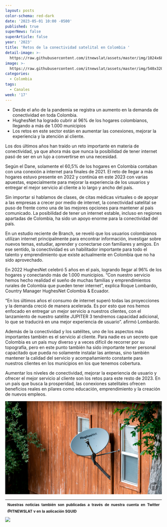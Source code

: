 ```yaml
---
layout: posts
color-schema: red-dark
date: '2023-05-01 10:00 -0500'
published: true
superNews: false
superArticle: false
year: '2023'
title: 'Retos de la conectividad satelital en Colombia '
detail-image: >-
  https://raw.githubusercontent.com/itnewslat/assets/master/img/1024x680/antena-tv-g.jpg
image: >-
  https://raw.githubusercontent.com/itnewslat/assets/master/img/540x320/antena-tv-p.jpg
categories:
  - Colombia
tags:
  - Canales
week: '17'
---
```

- Desde el año de la pandemia se registra un aumento en la demanda de conectividad en toda Colombia. 
- HughesNet ha logrado cubrir al 96% de los hogares colombianos, llegando a más de 1.000 municipios
- Los retos en este sector están en aumentar las conexiones, mejorar la experiencia y la atención al cliente.

Los dos últimos años han traído un reto importante en materia de conectividad, ya que ahora más que nunca la posibilidad de tener internet pasó de ser en un lujo a convertirse en una necesidad. 

Según el Dane, solamente el 60,5% de los hogares en Colombia contaban con una conexión a internet para finales de 2021. El reto de llegar a más hogares estuvo presente en 2022 y continúa en este 2023 con varias apuestas, especialmente para mejorar la experiencia de los usuarios y entregar el mejor servicio al cliente a lo largo y ancho del país. 

Sin importar si hablamos de clases, de citas médicas virtuales o de apoyar a las empresas a crecer por medio de internet, la conectividad satelital se puso de frente como una de las mejores opciones para mantener al país comunicado. La posibilidad de tener un internet estable, incluso en regiones apartadas de Colombia, ha sido un apoyo enorme para la conectividad del país.

En un estudio reciente de Branch, se reveló que los usuarios colombianos utilizan internet principalmente para encontrar información, investigar sobre nuevos temas, estudiar, aprender y conectarse con familiares y amigos. En ese sentido, la conectividad es un habilitador importante para todo el talento y emprendimiento que existe actualmente en Colombia que no ha sido aprovechado.  

En 2022 HughesNet celebró 5 años en el país, logrando llegar al 96% de los hogares y conectando más de 1.000 municipios. “Con nuestro servicio hemos hecho realidad el sueño de muchas familias y emprendimientos rurales de Colombia que pueden tener internet”, explica Roque Lombardo, Country Manager HughesNet Colombia & Ecuador.

“En los últimos años el consumo de internet superó todas las proyecciones y la demanda creció de manera acelerada. Es por esto que nos hemos enfocado en entregar un mejor servicio a nuestros clientes, con el lanzamiento de nuestro satélite JUPITER 3 tendremos capacidad adicional, lo que se traducirá en una mejor experiencia de usuario”. afirmó Lombardo.

Además de la conectividad y los satélites, uno de los aspectos más importantes también es el servicio al cliente. Para nadie es un secreto que Colombia es un país muy diverso y a veces difícil de recorrer por su topografía, pero en este punto también ha sido importante tener personal capacitado que pueda no solamente instalar las antenas, sino también mantener la calidad del servicio y acompañamiento constante para nuestros clientes en los municipios en los que tenemos cobertura.

Aumentar los niveles de conectividad, mejorar la experiencia de usuario y ofrecer el mejor servicio al cliente son los retos para este resto de 2023. En un país que busca la prosperidad, las conexiones satelitales ofrecen beneficios reales en pilares como educación, emprendimiento y la creación de nuevos empleos.

![](https://raw.githubusercontent.com/itnewslat/assets/master/img/540x320/antena-tv-p.jpg)

<table style="height: 42px;" width="569">
<tbody>
<tr>
<td style="text-align: justify;"><sub><strong>Nuestras noticias también son publicadas a través de nuestra cuenta en Twitter <a href="https://twitter.com/itnewslat?lang=es">@ITNEWSLAT</a> y en la aplicación <a href="https://squidapp.co/en/">SQUID</a></strong></sub></td>
</tr>
</tbody>
</table>
<img src="https://tracker.metricool.com/c3po.jpg?hash=56f88a41e39ab42c063cc51676587a04"/>